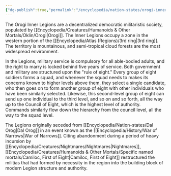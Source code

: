 ```yaml
---
{"dg-publish":true,"permalink":"/encyclopedia/nation-states/orogi-inner-legions/"}
---
```


The Orogi Inner Legions are a decentralized democratic militaristic society, populated by [[Encyclopedia/Creatures/Humanoids & Other Mortals/Oklin/Orogi\|Orogi]]. The Inner Legions occupy a zone in the western portion of the [[Encyclopedia/Atlas (Regions)/3rd ring\|3rd ring]]. The territory is mountainous, and semi-tropical cloud forests are the most widespread environment.

In the Legions, military service is compulsory for all able-bodied adults, and the right to marry is locked behind five years of service. Both government and military are structured upon the "rule of eight." Every group of eight soldiers forms a squad, and whenever the squad needs to makes its concerns known to higher levels above them, they select a single candidate, who then goes on to form another group of eight with other individuals who have been similarly selected. Likewise, this second-level group of eight can send up one individual to the third level, and so on and so forth, all the way up to the Council of Eight, which is the highest level of authority. Commands similarly flow down the hierarchy from the council level, all the way to the squad level.

The Legions originally seceded from [[Encyclopedia/Nation-states/Dal Orog\|Dal Orog]] in an event known as the [[Encyclopedia/History/War of Narrows\|War of Narrows]]. Citing abandonment during a period of heavy incursion by [[Encyclopedia/Creatures/Nightmares/Nightmares\|Nightmares]], [[Encyclopedia/Creatures/Humanoids & Other Mortals/Specific named mortals/Camiloc, First of Eight\|Camiloc, First of Eight]] restructured the militias that had formed by necessity in the region into the building block of modern Legion structure and authority.
